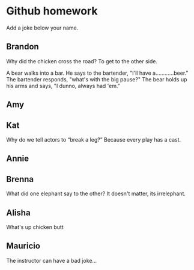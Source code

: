 # Github homework

Add a joke below your name.


## Brandon
Why did the chicken cross the road?
To get to the other side.

A bear walks into a bar. 
He says to the bartender, "I'll have a............beer." 
The bartender responds, "what's with the big pause?"
The bear holds up his arms and says, "I dunno, always had 'em."

## Amy

## Kat
Why do we tell actors to “break a leg?” Because every play has a cast.

## Annie

## Brenna
What did one elephant say to the other?
It doesn't matter, its irrelephant. 

## Alisha
What's up chicken butt

## Mauricio
The instructor can have a bad joke...
